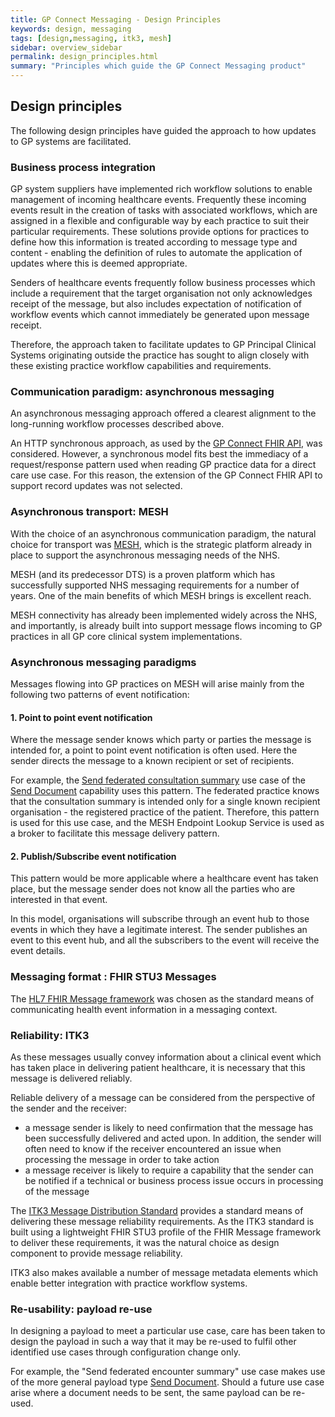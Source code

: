 ```yaml
---
title: GP Connect Messaging - Design Principles
keywords: design, messaging
tags: [design,messaging, itk3, mesh]
sidebar: overview_sidebar
permalink: design_principles.html
summary: "Principles which guide the GP Connect Messaging product"
---
```


## Design principles ##

The following design principles have guided the approach to how updates to GP systems are facilitated.

### Business process integration ###

GP system suppliers have implemented rich workflow solutions to enable management of incoming healthcare events. Frequently these incoming events result in the creation of tasks with associated workflows, which are assigned in a flexible and configurable way by each practice to suit their particular requirements. These solutions provide options for practices to define how this information is treated according to message type and content - enabling the definition of rules to automate the application of updates where this is deemed appropriate.

Senders of healthcare events frequently follow business processes which include a requirement that the target organisation not only acknowledges receipt of the message, but also includes expectation of notification of workflow events which cannot immediately be generated upon message receipt.  

Therefore, the approach taken to facilitate updates to GP Principal Clinical Systems originating outside the practice has sought to align closely with these existing practice workflow capabilities and requirements.

### Communication paradigm: asynchronous messaging ###

An asynchronous messaging approach offered a clearest alignment to the long-running workflow processes described above.  

An HTTP synchronous approach, as used by the [GP Connect FHIR API](https://nhsconnect.github.io/gpconnect/), was considered. However, a synchronous model fits best the immediacy of a request/response pattern used when reading GP practice data for a direct care use case.  For this reason, the extension of the GP Connect FHIR API to support record updates was not selected.

### Asynchronous transport: MESH ###

With the choice of an asynchronous communication paradigm, the natural choice for transport was [MESH](https://digital.nhs.uk/services/message-exchange-for-social-care-and-health-mesh), which is the strategic platform already in place to support the asynchronous messaging needs of the NHS.

MESH (and its predecessor DTS) is a proven platform which has successfully supported NHS messaging requirements for a number of years. One of the main benefits of which MESH brings is excellent reach.

MESH connectivity has already been implemented widely across the NHS, and importantly, is already built into support message flows incoming to GP practices in all GP core clinical system implementations.  

### Asynchronous messaging paradigms ###

Messages flowing into GP practices on MESH will arise mainly from the following two patterns of event notification:

#### 1. Point to point event notification ####

Where the message sender knows which party or parties the message is intended for, a point to point event notification is often used. Here the sender directs the message to a known recipient or set of recipients.

For example, the [Send federated consultation summary](senddocument_fedcon.html) use case of the [Send Document](senddocument.html) capability uses this pattern. The federated practice knows that the consultation summary is intended only for a single known recipient organisation - the registered practice of the patient. Therefore, this pattern is used for this use case, and the MESH Endpoint Lookup Service is used as a broker to facilitate this message delivery pattern.


#### 2. Publish/Subscribe event notification ####

This pattern would be more applicable where a healthcare event has taken place, but the message sender does not know all the parties who are interested in that event.

In this model, organisations will subscribe through an event hub to those events in which they have a legitimate interest. The sender publishes an event to this event hub, and all the subscribers to the event will receive the event details.  


### Messaging format : FHIR STU3 Messages ###

The [HL7 FHIR Message framework](https://www.hl7.org/fhir/messaging.html) was chosen as the standard means of communicating health event information in a messaging context. 

### Reliability: ITK3 ###

As these messages usually convey information about a clinical event which has taken place in delivering patient healthcare, it is necessary that this message is delivered reliably.

Reliable delivery of a message can be considered from the perspective of the sender and the receiver:

- a message sender is likely to need confirmation that the message has been successfully delivered and acted upon. In addition, the sender will often need to know if the receiver encountered an issue when processing the message in order to take action
- a message receiver is likely to require a capability that the sender can be notified if a technical or business process issue occurs in processing of the message

The [ITK3 Message Distribution Standard](https://nhsconnect.github.io/ITK3-FHIR-Messaging-Distribution/) provides a standard means of delivering these message reliability requirements. As the ITK3 standard is built using a lightweight FHIR STU3 profile of the FHIR Message framework to deliver these requirements, it was the natural choice as design component to provide message reliability.

ITK3 also makes available a number of message metadata elements which enable better integration with practice workflow systems.
    
### Re-usability: payload re-use ###

In designing a payload to meet a particular use case, care has been taken to design the payload in such a way that it may be re-used to fulfil other identified use cases through configuration change only.

For example, the "Send federated encounter summary" use case makes use of the more general payload type [Send Document](senddocument.html). Should a future use case arise where a document needs to be sent, the same payload can be re-used.


 
